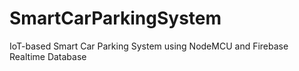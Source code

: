 # SmartCarParkingSystem
IoT-based Smart Car Parking System using NodeMCU and Firebase Realtime Database
